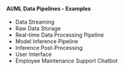 #### AI/ML Data Pipelines - Examples 

- Data Streaming
- Raw Data Storage
- Real-time Data Processing Pipeline
- Model Inference Pipeline
- Inference Post-Processing
- User Interface
- Employee Maintenance Support Chatbot 